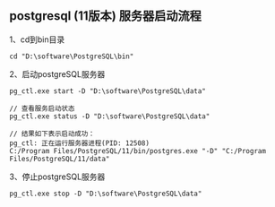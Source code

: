 ## postgresql (11版本) 服务器启动流程

1、cd到bin目录

```
cd "D:\software\PostgreSQL\bin"
```

2、启动postgreSQL服务器

```
pg_ctl.exe start -D "D:\software\PostgreSQL\data"
```

```
// 查看服务启动状态
pg_ctl.exe status -D "D:\software\PostgreSQL\data"

// 结果如下表示启动成功：
pg_ctl: 正在运行服务器进程(PID: 12508)
C:/Program Files/PostgreSQL/11/bin/postgres.exe "-D" "C:/Program Files/PostgreSQL/11/data"
```

3、停止postgreSQL服务器

```
pg_ctl.exe stop -D "D:\software\PostgreSQL\data"
```
